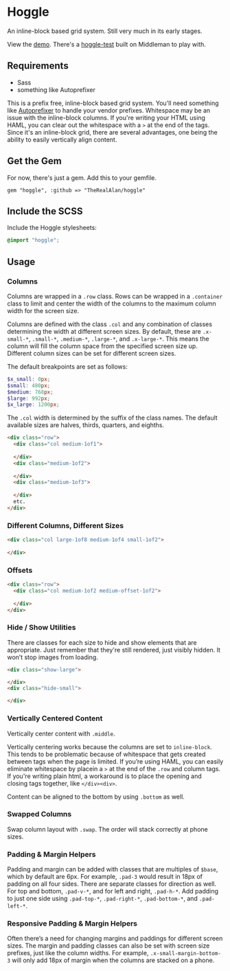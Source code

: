 # Hoggle

An inline-block based grid system. Still very much in its early stages.

View the [demo](http://therealalan.github.io/hoggle-test/). There's a [hoggle-test](https://github.com/TheRealAlan/hoggle-test) built on Middleman to play with.

## Requirements

- Sass
- something like Autoprefixer

This is a prefix free, inline-block based grid system. You'll need something like [Autoprefixer](https://github.com/postcss/autoprefixer) to handle your vendor prefixes. Whitespace may be an issue with the inline-block columns. If you're writing your HTML using HAML, you can clear out the whitespace with a `>` at the end of the tags. Since it's an inline-block grid, there are several advantages, one being the ability to easily vertically align content.

## Get the Gem

For now, there's just a gem. Add this to your gemfile.

```
gem "hoggle", :github => "TheRealAlan/hoggle"
```

## Include the SCSS

Include the Hoggle stylesheets:

``` scss
@import "hoggle";
```

## Usage

### Columns

Columns are wrapped in a `.row` class. Rows can be wrapped in a `.container` class to limit and center the width of the columns to the maximum column width for the screen size.

Columns are defined with the class `.col` and any combination of classes determining the width at different screen sizes. By default, these are `.x-small-*`, `.small-*`, `.medium-*`, `.large-*`, and `.x-large-*`. This means the column will fill the column space from the specified screen size up. Different column sizes can be set for different screen sizes.

The default breakpoints are set as follows:

``` scss
$x_small: 0px;
$small: 480px;
$medium: 768px;
$large: 992px;
$x_large: 1200px;
```

The `.col` width is determined by the suffix of the class names. The default available sizes are halves, thirds, quarters, and eighths.

``` html
<div class="row">
  <div class="col medium-1of1">
    
  </div>
  <div class="medium-1of2">
    
  </div>
  <div class="medium-1of3">
    
  </div>
  etc.
</div>
```

### Different Columns, Different Sizes

``` html
<div class="col large-1of8 medium-1of4 small-1of2">
  
</div>
```

### Offsets

``` html
<div class="row">
  <div class="col medium-1of2 medium-offset-1of2">
    
  </div>
</div>
```

### Hide / Show Utilities

There are classes for each size to hide and show elements that are appropriate. Just remember that they're still rendered, just visibly hidden. It won’t stop images from loading.

``` html
<div class="show-large">

</div>
<div class="hide-small">

</div>
```

### Vertically Centered Content

Vertically center content with `.middle`.

Vertically centering works because the columns are set to `inline-block`. This tends to be problematic because of whitespace that gets created between tags when the page is limited. If you’re using HAML, you can easily eliminate whitespace by placein a `>` at the end of the `.row` and column tags. If you're writing plain html, a workaround is to place the opening and closing tags together, like `</div><div>`.

Content can be aligned to the bottom by using `.bottom` as well.

### Swapped Columns

Swap column layout with <code class="code">.swap</code>. The order will stack correctly at phone sizes.

### Padding & Margin Helpers

Padding and margin can be added with classes that are multiples of `$base`, which by default are 6px. For example, `.pad-3` would result in 18px of padding on all four sides. There are separate classes for direction as well. For top and bottom, `.pad-v-*`, and for left and right, `.pad-h-*`. Add padding to just one side using `.pad-top-*`, `.pad-right-*`, `.pad-bottom-*`, and `.pad-left-*`.

### Responsive Padding & Margin Helpers

Often there’s a need for changing margins and paddings for different screen sizes. The margin and padding classes can also be set with screen size prefixes, just like the column widths. For example, `.x-small-margin-bottom-3` will only add 18px of margin when the columns are stacked on a phone.